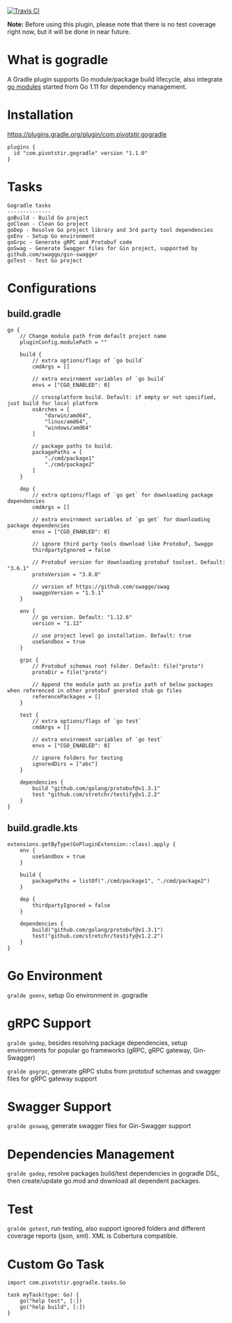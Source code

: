 [![Travis CI](https://travis-ci.org/innobead/gogradle.svg)](https://travis-ci.org/innobead/gogradle)

**Note:** Before using this plugin, please note that there is no test coverage right now, but it will be done in near future.

# What is gogradle
A Gradle plugin supports Go module/package build lifecycle, also integrate [go modules](https://github.com/golang/go/wiki/Modules) started from Go 1.11 for dependency management.

# Installation
https://plugins.gradle.org/plugin/com.pivotstir.gogradle

```
plugins {
  id "com.pivotstir.gogradle" version "1.1.0"
}
```

# Tasks
```
Gogradle tasks
--------------
goBuild - Build Go project
goClean - Clean Go project
goDep - Resolve Go project library and 3rd party tool dependencies
goEnv - Setup Go environment
goGrpc - Generate gRPC and Protobuf code
goSwag - Generate Swagger files for Gin project, supported by github.com/swaggo/gin-swagger
goTest - Test Go project
```

# Configurations

## build.gradle

```
go {
    // Change module path from default project name
    pluginConfig.modulePath = ""

    build {
        // extra options/flags of `go build`
        cmdArgs = []
        
        // extra envirnment variables of `go build`
        envs = ["CGO_ENABLED": 0]
        
        // crossplatform build. Default: if empty or not specified, just build for local platform
        osArches = [
            "darwin/amd64", 
            "linux/amd64", 
            "windows/amd64"
        ]
        
        // package paths to build. 
        packagePaths = [
            "./cmd/package1"
            "./cmd/package2"
        ]
    }
    
    dep {
        // extra options/flags of `go get` for downloading package dependencies
        cmdArgs = []
            
        // extra envirnment variables of `go get` for downloading package dependencies
        envs = ["CGO_ENABLED": 0]
        
        // ignore third party tools download like Protobuf, Swaggo
        thirdpartyIgnored = false
        
        // Protobuf version for downloading protobuf toolset. Default: "3.6.1"
        protoVersion = "3.8.0"
        
        // version of https://github.com/swaggo/swag
        swaggoVersion = "1.5.1"
    }
    
    env {
        // go version. Default: "1.12.6"
        version = "1.12"
        
        // use project level go installation. Default: true
        useSandbox = true
    }
    
    grpc {
        // Protobuf schemas root folder. Default: file("proto")
        protoDir = file("proto")
        
        // Append the module path as prefix path of below packages when referenced in other protobuf gnerated stub go files
        referencePackages = []
    }

    test {
        // extra options/flags of `go test`
        cmdArgs = []
            
        // extra envirnment variables of `go test`
        envs = ["CGO_ENABLED": 0]
        
        // ignore folders for testing
        ignoredDirs = ["abc"]
    }

    dependencies {
        build "github.com/golang/protobuf@v1.3.1"
        test "github.com/stretchr/testify@v1.2.2"
    }
}
```

## build.gradle.kts

```
extensions.getByType(GoPluginExtension::class).apply {
    env {
        useSandbox = true
    }

    build {
        packagePaths = listOf("./cmd/package1", "./cmd/package2")
    }

    dep {
        thirdpartyIgnored = false
    }

    dependencies {
        build("github.com/golang/protobuf@v1.3.1")
        test("github.com/stretchr/testify@v1.2.2")
    }
}
```

# Go Environment
`gralde goenv`, setup Go environment in .gogradle

# gRPC Support
`gralde godep`, besides resolving package dependencies, setup environments for popular go frameworks (gRPC, gRPC gateway, Gin-Swagger)

`gralde gogrpc`, generate gRPC stubs from protobuf schemas and swagger files for gRPC gateway support

# Swagger Support
`gralde goswag`, generate swagger files for Gin-Swagger support

# Dependencies Management
`gralde godep`, resolve packages build/test dependencies in gogradle DSL, then create/update go.mod and download all dependent packages.

# Test
`gralde gotest`, run testing, also support ignored folders and different coverage reports (json, xml). XML is Cobertura compatible.

# Custom Go Task
```
import com.pivotstir.gogradle.tasks.Go

task myTask(type: Go) {
    go("help test", [:])
    go("help build", [:])
}
```

